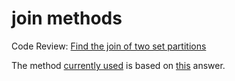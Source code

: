 # join methods

Code Review: [Find the join of two set partitions](https://codereview.stackexchange.com/questions/292376/find-the-join-of-two-set-partitions/292560#292560)

The method [currently used](_1_fast.py) is based on [this](https://codereview.stackexchange.com/a/292560/273537) answer.
